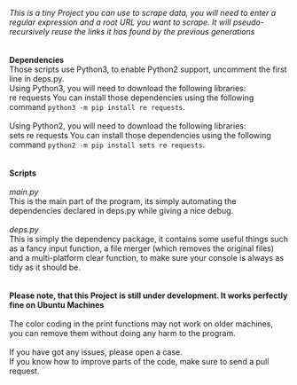 *This is a tiny Project you can use to scrape data, you will need to enter a regular expression and a root URL you want to scrape. It will pseudo-recursively reuse the links it has found by the previous generations*<br/>
<br/>
<br/>
**Dependencies**<br/>
Those scripts use Python3, to enable Python2 support, uncomment the first line in deps.py.<br/>
Using Python3, you will need to download the following libraries:<br/>
	re
	requests
You can install those dependencies using the following command `python3 -m pip install re requests`.<br/>
<br/>
Using Python2, you will need to download the following libraries:<br/>
	sets
	re
	requests
You can install those dependencies using the following command `python2 -m pip install sets re requests`.<br/>
<br/>
<br/>
**Scripts**<br/>
<br/>
*main.py*<br/>
This is the main part of the program, its simply automating the dependencies declared in deps.py while giving a nice debug.<br/>
<br/>
*deps.py*<br/>
This is simply the dependency package, it contains some useful things such as a fancy input function, a file merger (which removes the original files) and a multi-platform clear function, to make sure your console is always as tidy as it should be.<br/>
<br/>
<br/>
**Please note, that this Project is still under development. It works perfectly fine on Ubuntu Machines**<br/>
<br/>
The color coding in the print functions may not work on older machines, you can remove them without doing any harm to the program.<br/>
<br/>
If you have got any issues, please open a case.<br/>
If you know how to improve parts of the code, make sure to send a pull request.


